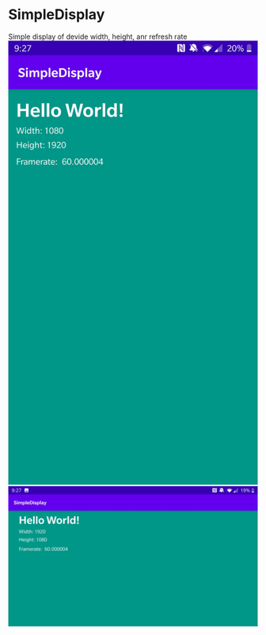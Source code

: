 # SimpleDisplay
Simple display of devide width, height, anr refresh rate
![](images/simple1.jpg)
![](images/simple2.jpg)
